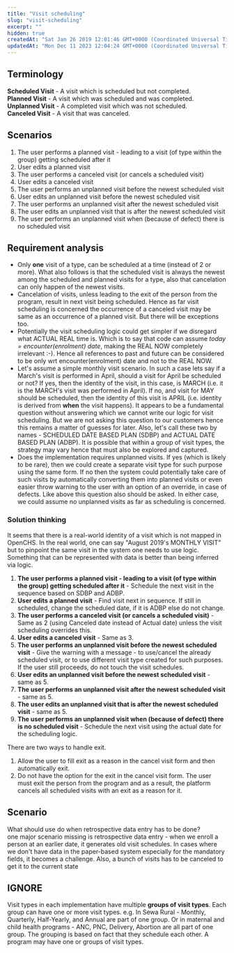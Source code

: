```yaml
---
title: "Visit scheduling"
slug: "visit-scheduling"
excerpt: ""
hidden: true
createdAt: "Sat Jan 26 2019 12:01:46 GMT+0000 (Coordinated Universal Time)"
updatedAt: "Mon Dec 11 2023 12:04:24 GMT+0000 (Coordinated Universal Time)"
---
```

## Terminology

**Scheduled Visit** - A visit which is scheduled but not completed.  
**Planned Visit** - A visit which was scheduled and was completed.  
**Unplanned Visit** - A completed visit which was not scheduled.  
**Canceled Visit** - A visit that was canceled.

## Scenarios

1. The user performs a planned visit - leading to a visit (of type within the group) getting scheduled after it
2. User edits a planned visit
3. The user performs a canceled visit (or cancels a scheduled visit)
4. User edits a canceled visit
5. The user performs an unplanned visit before the newest scheduled visit
6. User edits an unplanned visit before the newest scheduled visit
7. The user performs an unplanned visit after the newest scheduled visit
8. The user edits an unplanned visit that is after the newest scheduled visit
9. The user performs an unplanned visit when (because of defect) there is no scheduled visit

## Requirement analysis

- Only **one** visit of a type, can be scheduled at a time (instead of 2 or more). What also follows is that the scheduled visit is always the newest among the scheduled and planned visits for a type, also that cancelation can only happen of the newest visits.
- Cancelation of visits, unless leading to the exit of the person from the program, result in next visit being scheduled. Hence as far visit scheduling is concerned the occurrence of a canceled visit may be same as an occurrence of a planned visit. But there will be exceptions too.
- Potentially the visit scheduling logic could get simpler if we disregard what ACTUAL REAL time is. Which is to say that code can assume _today = encounter(enrolment) date_, making the REAL NOW completely irrelevant :-). Hence all references to past and future can be considered to be only wrt encounter(enrolment) date and not to the REAL NOW.
- Let's assume a simple monthly visit scenario. In such a case lets say if a March's visit is performed in April, should a visit for April be scheduled or not? If yes, then the identity of the visit, in this case, is MARCH (i.e. it is the MARCH's visit was performed in April). If no, and visit for MAY should be scheduled, then the identity of this visit is APRIL (i.e. identity is derived from **when** the visit happens). It appears to be a fundamental question without answering which we cannot write our logic for visit scheduling. But we are not asking this question to our customers hence this remains a matter of guesses for later. Also, let's call these two by names - SCHEDULED DATE BASED PLAN (SDBP) and ACTUAL DATE BASED PLAN (ADBP). It is possible that within a group of visit types, the strategy may vary hence that must also be explored and captured.
- Does the implementation requires unplanned visits. If yes (which is likely to be rare), then we could create a separate visit type for such purpose using the same form. If no then the system could potentially take care of such visits by automatically converting them into planned visits or even easier throw warning to the user with an option of an override, in case of defects. Like above this question also should be asked. In either case, we could assume no unplanned visits as far as scheduling is concerned.

### Solution thinking

It seems that there is a real-world identity of a visit which is not mapped in OpenCHS. In the real world, one can say "August 2019's MONTHLY VISIT" but to pinpoint the same visit in the system one needs to use logic. Something that can be represented with data is better than being inferred via logic.

1. **The user performs a planned visit - leading to a visit (of type within the group) getting scheduled after it** - Schedule the next visit in the sequence based on SDBP and ADBP.
2. **User edits a planned visit** - Find visit next in sequence. If still in scheduled, change the scheduled date, if it is ADBP else do not change.
3. **The user performs a canceled visit (or cancels a scheduled visit)** - Same as 2 (using Canceled date instead of Actual date) unless the visit scheduling overrides this.
4. **User edits a canceled visit** - Same as 3.
5. **The user performs an unplanned visit before the newest scheduled visit** - Give the warning with a message - to use/cancel the already scheduled visit, or to use different visit type created for such purposes. If the user still proceeds, do not touch the visit schedules.
6. **User edits an unplanned visit before the newest scheduled visit** - same as 5.
7. **The user performs an unplanned visit after the newest scheduled visit** - same as 5.
8. **The user edits an unplanned visit that is after the newest scheduled visit** - same as 5.
9. **The user performs an unplanned visit when (because of defect) there is no scheduled visit** - Schedule the next visit using the actual date for the scheduling logic.

There are two ways to handle exit.

1. Allow the user to fill exit as a reason in the cancel visit form and then automatically exit.
2. Do not have the option for the exit in the cancel visit form. The user must exit the person from the program and as a result, the platform cancels all scheduled visits with an exit as a reason for it.

## Scenario

What should use do when retrospective data entry has to be done?  
one major scenario missing is retrospective data entry - when we enroll a person at an earlier date, it generates old visit schedules. In cases where we don't have data in the paper-based system especially for the mandatory fields, it becomes a challenge. Also, a bunch of visits has to be canceled to get it to the current state

## IGNORE

Visit types in each implementation have multiple **groups of visit types**. Each group can have one or more visit types. e.g. In Sewa Rural - Monthly, Quarterly, Half-Yearly, and Annual are part of one group. Or in maternal and child health programs - ANC, PNC, Delivery, Abortion are all part of one group. The grouping is based on fact that they schedule each other. A program may have one or groups of visit types.
